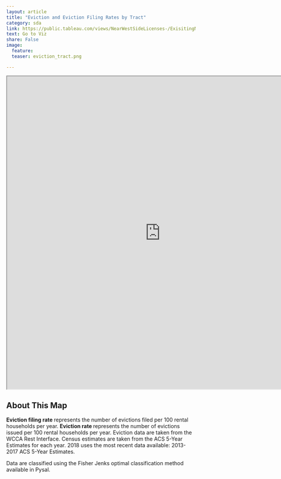 ```yaml
---
layout: article
title: "Eviction and Eviction Filing Rates by Tract"
category: sda
link: https://public.tableau.com/views/NearWestSideLicenses-/ExisitingNWSLicenses-?:embed=y&:display_count=yes
text: Go to Viz
share: False
image:
  feature:
  teaser: eviction_tract.png

---
```



<iframe src="https://public.tableau.com/views/CityofMilwaukeeEvictionRate/EvictionJudgementRate?:showVizHome=no&:embed=true&:display_count=yes" allowfullscreen="true" width="815" height="835"></iframe>

## About This Map

<dt> <strong> Eviction filing rate </strong> represents the number of evictions filed per 100 rental households per year. <strong> Eviction rate </strong> represents the number of evictions issued per 100 rental households per year. Eviction data are taken from the WCCA Rest Interface. Census estimates are taken from the ACS 5-Year Estimates for each year. 2018 uses the most recent data available: 2013-2017 ACS 5-Year Estimates. </dt>

<dl>
<dt> Data are classified using the Fisher Jenks optimal classification method available in Pysal.</dt>
</dl>
